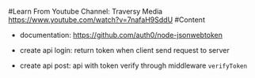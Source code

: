 #Learn
From Youtube Channel: Traversy Media https://www.youtube.com/watch?v=7nafaH9SddU
#Content
- documentation: https://github.com/auth0/node-jsonwebtoken

- create api login: return token when client send request to server
- create api post: api with token verify through middleware `verifyToken` 



